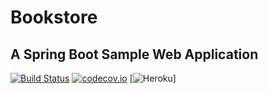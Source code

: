 # Bookstore 

## A Spring Boot Sample Web Application

[![Build Status](https://travis-ci.org/fischermatte/bookstore.svg?branch=master)](https://travis-ci.org/fischermatte/bookstore)   [![codecov.io](https://codecov.io/github/fischermatte/bookstore/coverage.svg?branch=master)](https://codecov.io/github/fischermatte/bookstore?branch=master) [![Heroku](https://heroku-badge.herokuapp.com/?app=fm-bookstore)]